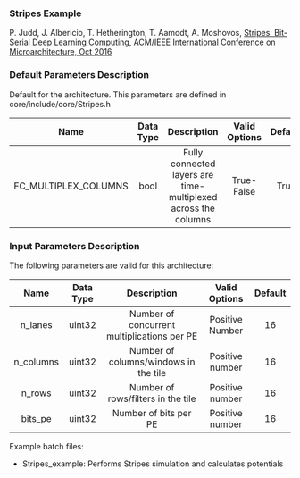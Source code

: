### Stripes Example

P. Judd, J. Albericio, T. Hetherington, T. Aamodt, A. Moshovos, 
[Stripes: Bit-Serial Deep Learning Computing, ACM/IEEE International Conference on Microarchitecture, Oct 2016](https://www.ece.ubc.ca/~aamodt/publications/papers/stripes-final.pdf)

### Default Parameters Description   

Default for the architecture. This parameters are defined in core/include/core/Stripes.h

| Name | Data Type | Description | Valid Options | Default |
|:---:|:---:|:---:|:---:|:---:|
| FC_MULTIPLEX_COLUMNS | bool | Fully connected layers are time-multiplexed across the columns | True-False | True |
   
### Input Parameters Description   

The following parameters are valid for this architecture:

| Name | Data Type | Description | Valid Options | Default |
|:---:|:---:|:---:|:---:|:---:|
| n_lanes | uint32 | Number of concurrent multiplications per PE | Positive Number | 16 |
| n_columns | uint32 | Number of columns/windows in the tile | Positive number | 16 |
| n_rows | uint32 | Number of rows/filters in the tile | Positive number | 16 |
| bits_pe | uint32 | Number of bits per PE | Positive number | 16 |

Example batch files:

*   Stripes_example: Performs Stripes simulation and calculates potentials 